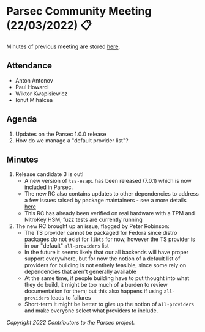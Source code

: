 # Parsec Community Meeting (22/03/2022) 📋

Minutes of previous meeting are stored
[here](https://github.com/parallaxsecond/community/tree/main/minutes).

## Attendance

- Anton Antonov
- Paul Howard
- Wiktor Kwapisiewicz
- Ionut Mihalcea

## Agenda

1. Updates on the Parsec 1.0.0 release
2. How do we manage a "default provider list"?

## Minutes

1. Release candidate 3 is out!
   - A new version of `tss-esapi` has been released (7.0.1) which is now included in Parsec.
   - The new RC also contains updates to other dependencies to address a few issues raised by
      package maintainers - see a more details
      [here](https://github.com/parallaxsecond/parsec/discussions/538#discussioncomment-2406120)
   - This RC has already been verified on real hardware with a TPM and NitroKey HSM; fuzz tests are
      currently running
2. The new RC brought up an issue, flagged by Peter Robinson:
   - The TS provider cannot be packaged for Fedora since distro packages do not exist for `libts`
      for now, however the TS provider is in our "default" `all-providers` list
   - In the future it seems likely that our all backends will have proper support everywhere, but
      for now the notion of a default list of providers for building is not entirely feasible, since
      some rely on dependencies that aren't generally available
   - At the same time, if people building have to put thought into what they do build, it might be
      too much of a burden to review documentation for them; but this also happens if using
      `all-providers` leads to failures
   - Short-term it might be better to give up the notion of `all-providers` and make everyone select
      what providers to include.

*Copyright 2022 Contributors to the Parsec project.*
